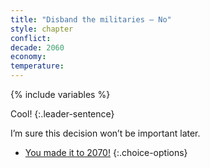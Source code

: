 ```yaml
---
title: "Disband the militaries – No"
style: chapter
conflict: 
decade: 2060
economy: 
temperature: 
---
```


{% include variables %}

Cool! 
{:.leader-sentence}

I’m sure this decision won’t be important later.

- [You made it to 2070!](part-page_2070-ecotopia.html)
{:.choice-options}
